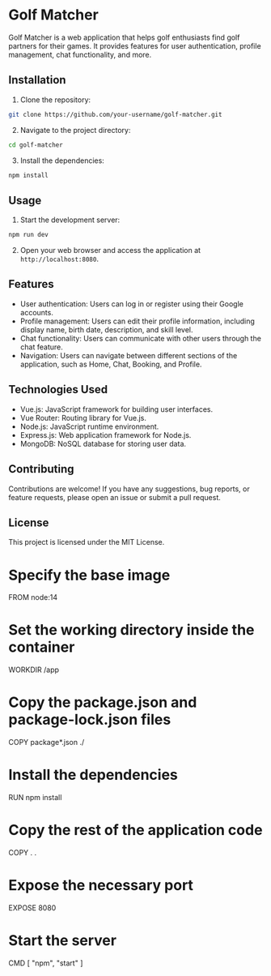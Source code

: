 # Golf Matcher

Golf Matcher is a web application that helps golf enthusiasts find golf partners for their games. It provides features for user authentication, profile management, chat functionality, and more.

## Installation

1. Clone the repository:

```bash
git clone https://github.com/your-username/golf-matcher.git
```

2. Navigate to the project directory:
```bash
cd golf-matcher
```
3. Install the dependencies:
```bash
npm install
```
## Usage

1. Start the development server:
```bash
npm run dev
```

2. Open your web browser and access the application at `http://localhost:8080`.

## Features

- User authentication: Users can log in or register using their Google accounts.
- Profile management: Users can edit their profile information, including display name, birth date, description, and skill level.
- Chat functionality: Users can communicate with other users through the chat feature.
- Navigation: Users can navigate between different sections of the application, such as Home, Chat, Booking, and Profile.

## Technologies Used

- Vue.js: JavaScript framework for building user interfaces.
- Vue Router: Routing library for Vue.js.
- Node.js: JavaScript runtime environment.
- Express.js: Web application framework for Node.js.
- MongoDB: NoSQL database for storing user data.

## Contributing

Contributions are welcome! If you have any suggestions, bug reports, or feature requests, please open an issue or submit a pull request.

## License

This project is licensed under the MIT License.


# Specify the base image
FROM node:14

# Set the working directory inside the container
WORKDIR /app

# Copy the package.json and package-lock.json files
COPY package*.json ./

# Install the dependencies
RUN npm install

# Copy the rest of the application code
COPY . .

# Expose the necessary port
EXPOSE 8080

# Start the server
CMD [ "npm", "start" ]
